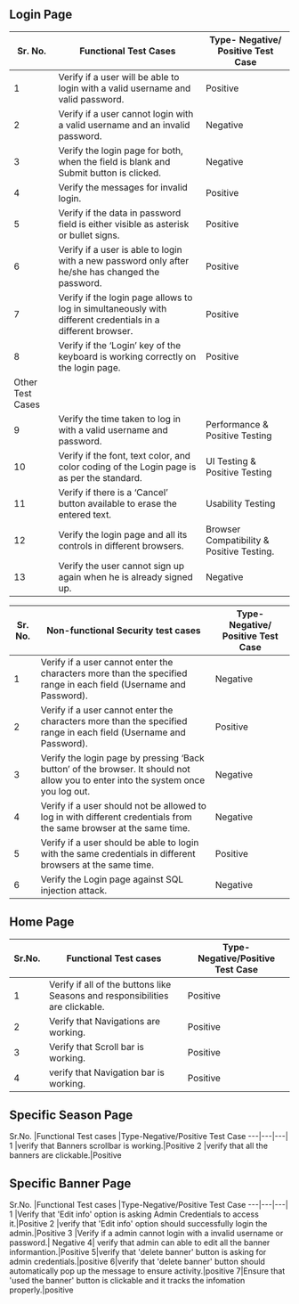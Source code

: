 <h2>Login Page</h2>


Sr. No.|	Functional Test Cases|	Type- Negative/ Positive Test Case
---|---|---|
1|	Verify if a user will be able to login with a valid username and valid password.|	Positive
2|	Verify if a user cannot login with a valid username and an invalid password.|	Negative
3|	Verify the login page for both, when the field is blank and Submit button is clicked.|	Negative
4|	Verify the messages for invalid login.|	Positive
5|	Verify if the data in password field is either visible as asterisk or bullet signs.|	Positive
6|	Verify if a user is able to login with a new password only after he/she has changed the password.|	Positive
7|	Verify if the login page allows to log in simultaneously with different credentials in a different browser.|	Positive
8|	Verify if the ‘Login’ key of the keyboard is working correctly on the login page.|	Positive
|Other Test Cases
9|	Verify the time taken to log in with a valid username and password.|	Performance & Positive Testing
10|	Verify if the font, text color, and color coding of the Login page is as per the standard.|	UI Testing & Positive Testing
11|	Verify if there is a ‘Cancel’ button available to erase the entered text.|	Usability Testing
12|	Verify the login page and all its controls in different browsers.|	Browser Compatibility & Positive Testing.
13| Verify the user cannot sign up again when he is already signed up.|Negative



Sr. No.	|Non-functional Security test cases|	Type- Negative/ Positive Test Case
---|---|---|
1	|Verify if a user cannot enter the characters more than the specified range in each field (Username and Password).	|Negative
2	|Verify if a user cannot enter the characters more than the specified range in each field (Username and Password).|	Positive
3	|Verify the login page by pressing ‘Back button’ of the browser. It should not allow you to enter into the system once you log out.|	Negative
4	|Verify if a user should not be allowed to log in with different credentials from the same browser at the same time.|	Negative
5	|Verify if a user should be able to login with the same credentials in different browsers at the same time.	|Positive
6	|Verify the Login page against SQL injection attack.|	Negative

<h2>Home Page</h2>


Sr.No. | Functional Test cases |Type-Negative/Positive Test Case
---|---|---|
1  |Verify if all of the  buttons like Seasons and responsibilities are clickable. |Positive
2  |Verify that Navigations are working.  |Positive
3  |Verify that Scroll bar is working.  |Positive
4  |verify that Navigation bar is working. |Positive

<h2>Specific Season Page</h2>
Sr.No.  |Functional Test cases |Type-Negative/Positive Test Case
---|---|---|
1  |verify that Banners scrollbar is working.|Positive
2  |verify that all the banners are clickable.|Positive

<h2>Specific Banner Page</h2>
Sr.No.  |Functional Test cases |Type-Negative/Positive Test Case
---|---|---|
1  |Verify that 'Edit info' option is asking Admin Credentials to access it.|Positive
2  |verify that 'Edit info' option should successfully login the admin.|Positive
3  |Verify if a admin cannot login with a invalid username or password.|	Negative
4|  verify that admin can able to edit all the banner informantion.|Positive
5|verify that 'delete banner' button is asking for admin credentials.|positive
6|verify that 'delete banner' button should automatically pop up the message to ensure activity.|positive
7|Ensure that 'used the banner' button is clickable and it tracks the infomation properly.|positive
